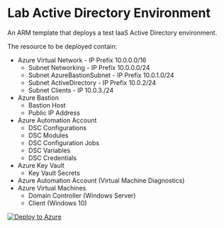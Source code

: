 # Lab Active Directory Environment
An ARM template that deploys a test IaaS Active Directory environment.

The resource to be deployed contain:
* Azure Virtual Network - IP Prefix 10.0.0.0/16
    * Subnet Networking - IP Prefix 10.0.0.0/24
    * Subnet AzureBastionSubnet - IP Prefix 10.0.1.0/24
    * Subnet ActiveDirectory - IP Prefix 10.0.2/24
    * Subnet Clients - IP 10.0.3./24
* Azure Bastion
    * Bastion Host
    * Public IP Address
* Azure Automation Account
    * DSC Configurations
    * DSC Modules
    * DSC Configuration Jobs
    * DSC Variables
    * DSC Credentials
* Azure Key Vault
    * Key Vault Secrets
* Azure Automation Account (Virtual Machine Diagnostics)
* Azure Virtual Machines
    * Domain Controller (Windows Server)
    * Client (Windows 10)

[![Deploy to Azure](https://aka.ms/deploytoazurebutton)](https://portal.azure.com/#create/Microsoft.Template/uri/https%3A%2F%2Fraw.githubusercontent.com%2Fcpolydorou%2FARMSamples%2Fmain%2FLab%2520Active%2520Directory%2520Environment%2FLabActiveDirectoryEnvironment.json)
